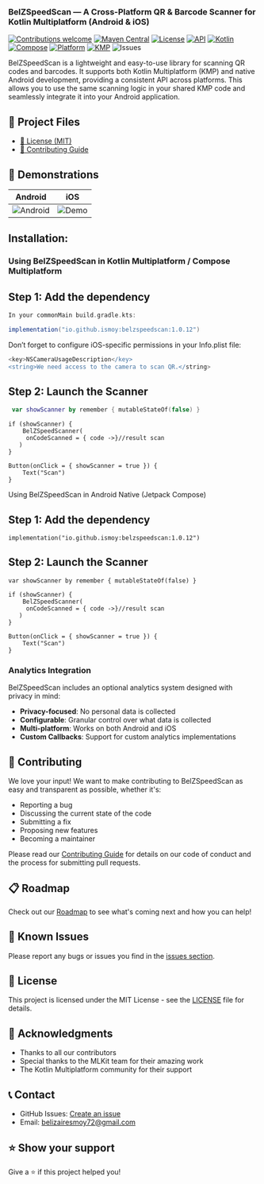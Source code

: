 ### BelZSpeedScan — A Cross-Platform QR & Barcode Scanner for Kotlin Multiplatform (Android & iOS)

[![Contributions welcome](https://img.shields.io/badge/contributions-welcome-brightgreen.svg)](CONTRIBUTING.md)
[![Maven Central](https://img.shields.io/maven-central/v/io.github.ismoy/belzspeedscan.svg)](https://search.maven.org/artifact/io.github.ismoy/belzspeedscan)
[![License](https://img.shields.io/badge/License-MIT-blue.svg)](LICENSE)
[![API](https://img.shields.io/badge/API-21%2B-brightgreen.svg)](https://android-arsenal.com/api?level=21)
[![Kotlin](https://img.shields.io/badge/Kotlin-1.9.0-blue.svg?logo=kotlin)](https://kotlinlang.org)
[![Compose](https://img.shields.io/badge/Compose-1.8.0-green.svg?logo=jetpackcompose)](https://developer.android.com/jetpack/compose)
[![Platform](https://img.shields.io/badge/Platform-Android%20|%20iOS-orange.svg)](https://kotlinlang.org/docs/multiplatform.html)
[![KMP](https://img.shields.io/badge/KMP-Kotlin%20Multiplatform-7F52FF.svg)](https://kotlinlang.org/docs/multiplatform.html)
![Issues](https://img.shields.io/github/issues/ismoy/BelZSpeedScan)

BelZSpeedScan is a lightweight and easy-to-use library for scanning QR codes and barcodes. It supports both Kotlin Multiplatform (KMP) and native Android development, providing a consistent API across platforms. This allows you to use the same scanning logic in your shared KMP code and seamlessly integrate it into your Android application.

## 📂 Project Files
- [📄 License (MIT)](./LICENSE)
- [🤝 Contributing Guide](./CONTRIBUTING.md)

## 📱 Demonstrations
| Android | iOS |
|---------|-----|
| ![Android](https://github.com/ismoy/DemoBelzSpeedScan/blob/main/demoCamera_compressed.gif) | ![Demo](https://github.com/ismoy/BelZSpeedScan/blob/main/images/iosDemo%20(1).gif) |

## Installation:

### Using BelZSpeedScan in Kotlin Multiplatform / Compose Multiplatform

## Step 1: Add the dependency
```gradle
In your commonMain build.gradle.kts:
```
```gradle
implementation("io.github.ismoy:belzspeedscan:1.0.12")
```
Don’t forget to configure iOS-specific permissions in your Info.plist file:
```gradle
<key>NSCameraUsageDescription</key>
<string>We need access to the camera to scan QR.</string>
```
## Step 2: Launch the Scanner
```kotlin
 var showScanner by remember { mutableStateOf(false) }
```
```
if (showScanner) {
    BelZSpeedScanner(
     onCodeScanned = { code ->}//result scan   
   )
}

Button(onClick = { showScanner = true }) {
    Text("Scan")
}
```
Using BelZSpeedScan in Android Native (Jetpack Compose)
## Step 1: Add the dependency
```gradlew
implementation("io.github.ismoy:belzspeedscan:1.0.12")
```
## Step 2: Launch the Scanner
```
var showScanner by remember { mutableStateOf(false) }
```
```
if (showScanner) {
    BelZSpeedScanner(
     onCodeScanned = { code ->}//result scan   
   )
}

Button(onClick = { showScanner = true }) {
    Text("Scan")
}
```
### Analytics Integration

BelZSpeedScan includes an optional analytics system designed with privacy in mind:

- **Privacy-focused**: No personal data is collected
- **Configurable**: Granular control over what data is collected
- **Multi-platform**: Works on both Android and iOS
- **Custom Callbacks**: Support for custom analytics implementations

## 🤝 Contributing

We love your input! We want to make contributing to BelZSpeedScan as easy and transparent as possible, whether it's:

- Reporting a bug
- Discussing the current state of the code
- Submitting a fix
- Proposing new features
- Becoming a maintainer

Please read our [Contributing Guide](CONTRIBUTING.md) for details on our code of conduct and the process for submitting pull requests.

## 📋 Roadmap

Check out our [Roadmap](ROADMAP.md) to see what's coming next and how you can help!

## 🐛 Known Issues

Please report any bugs or issues you find in the [issues section](https://github.com/ismoy/BelZSpeedScan/issues).

## 📄 License

This project is licensed under the MIT License - see the [LICENSE](LICENSE) file for details.

## 🙏 Acknowledgments

- Thanks to all our contributors
- Special thanks to the MLKit team for their amazing work
- The Kotlin Multiplatform community for their support

## 📞 Contact

- GitHub Issues: [Create an issue](https://github.com/ismoy/BelZSpeedScan/issues)
- Email: belizairesmoy72@gmail.com

## ⭐ Show your support

Give a ⭐️ if this project helped you!
